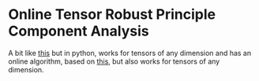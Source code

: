 # Online Tensor Robust Principle Component Analysis

A bit like [this](https://github.com/canyilu/Tensor-Robust-Principal-Component-Analysis-TRPCA) but in python, works for tensors of any dimension and has an online algorithm, based on [this](http://www.merl.com/publications/docs/TR2016-004.pdf), but also works for tensors of any dimension.
